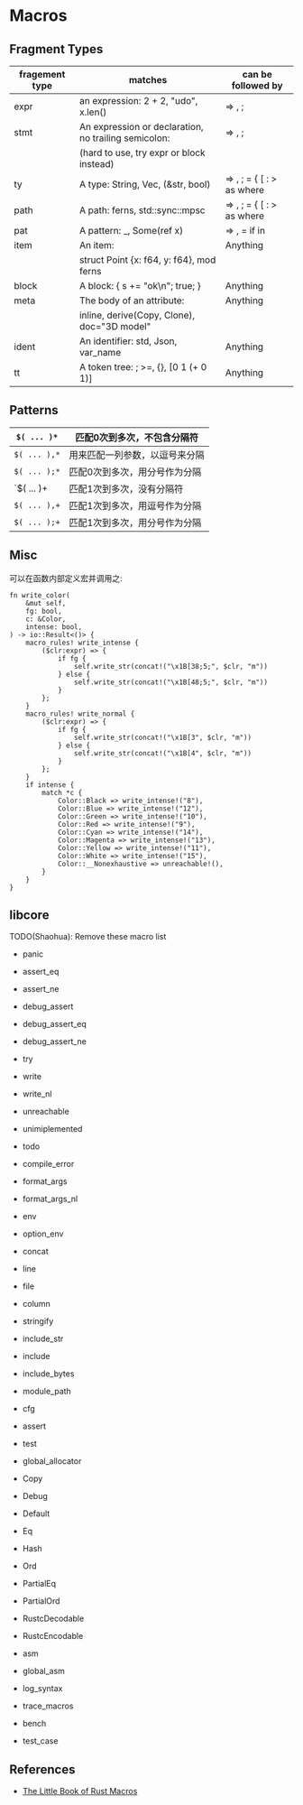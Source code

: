 # Macros

## Fragment Types

| fragement type | matches                                              | can be followed by                   |
|----------------|------------------------------------------------------|--------------------------------------|
| expr           | an expression: 2 + 2, "udo", x.len()                 | => , ;                               |
| stmt           | An expression or declaration, no trailing semicolon: | => , ;                               |
|                | (hard to use, try expr or block instead)             |                                      |
| ty             | A type: String, Vec<u8>, (&str, bool)                | => , ; =            { [ : > as where |
| path           | A path: ferns, std::sync::mpsc                       | => , ; =            { [ : > as where |
| pat            | A pattern: _, Some(ref x)                            | => , =              if in            |
| item           | An item:                                             | Anything                             |
|                | struct Point {x: f64, y: f64}, mod ferns             |                                      |
| block          | A block: { s += "ok\n"; true; }                      | Anything                             |
| meta           | The body of an attribute:                            | Anything                             |
|                | inline, derive(Copy, Clone), doc="3D model"          |                                      |
| ident          | An identifier: std, Json, var_name                   | Anything                             |
| tt             | A token tree: ; >=, {}, [0 1 (+ 0 1)]                | Anything                             |

## Patterns

| `$( ... )*`  | 匹配0次到多次，不包含分隔符  |
|--------------|-----------------|
| `$( ... ),*` | 用来匹配一列参数，以逗号来分隔 |
| `$( ... );*` | 匹配0次到多次，用分号作为分隔 |
| `$( ... )+   | 匹配1次到多次，没有分隔符   |
| `$( ... ),+` | 匹配1次到多次，用逗号作为分隔 |
| `$( ... );+` | 匹配1次到多次，用分号作为分隔 |

## Misc

可以在函数内部定义宏并调用之:

```rust, ignore
fn write_color(
    &mut self,
    fg: bool,
    c: &Color,
    intense: bool,
) -> io::Result<()> {
    macro_rules! write_intense {
        ($clr:expr) => {
            if fg {
                self.write_str(concat!("\x1B[38;5;", $clr, "m"))
            } else {
                self.write_str(concat!("\x1B[48;5;", $clr, "m"))
            }
        };
    }
    macro_rules! write_normal {
        ($clr:expr) => {
            if fg {
                self.write_str(concat!("\x1B[3", $clr, "m"))
            } else {
                self.write_str(concat!("\x1B[4", $clr, "m"))
            }
        };
    }
    if intense {
        match *c {
            Color::Black => write_intense!("8"),
            Color::Blue => write_intense!("12"),
            Color::Green => write_intense!("10"),
            Color::Red => write_intense!("9"),
            Color::Cyan => write_intense!("14"),
            Color::Magenta => write_intense!("13"),
            Color::Yellow => write_intense!("11"),
            Color::White => write_intense!("15"),
            Color::__Nonexhaustive => unreachable!(),
        }
    }
}
```

## libcore

TODO(Shaohua): Remove these macro list

* panic
* assert_eq
* assert_ne
* debug_assert
* debug_assert_eq
* debug_assert_ne
* try
* write
* write_nl
* unreachable
* unimiplemented
* todo

* compile_error
* format_args
* format_args_nl
* env
* option_env
* concat
* line
* file
* column
* stringify
* include_str
* include
* include_bytes
* module_path
* cfg
* assert
* test
* global_allocator

* Copy
* Debug
* Default
* Eq
* Hash
* Ord
* PartialEq
* PartialOrd
* RustcDecodable
* RustcEncodable

* asm
* global_asm
* log_syntax
* trace_macros
* bench
* test_case

## References

* [The Little Book of Rust Macros](https://danielkeep.github.io/tlborm/book/README.html)
